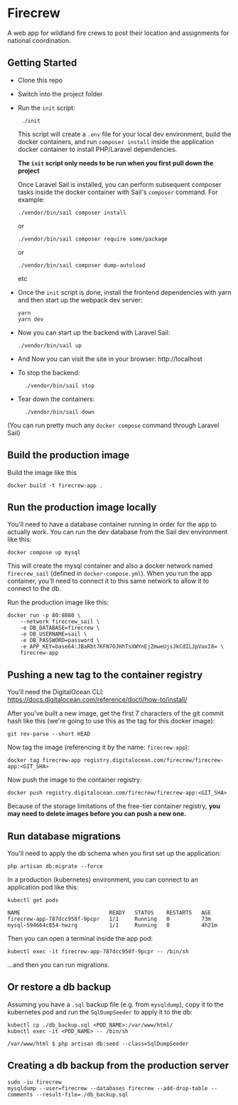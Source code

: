 # Firecrew

A web app for wildland fire crews to post their location and assignments for national coordination.

## Getting Started

-   Clone this repo
-   Switch into the project folder
-   Run the `init` script:

         ./init

    This script will create a `.env` file for your local dev environment, build the docker containers, and run `composer install` inside the application docker container to install PHP/Laravel dependencies.

    **The `init` script only needs to be run when you first pull down the project**

    Once Laravel Sail is installed, you can perform subsequent composer tasks inside the docker container with Sail's `composer` command. For example:

        ./vendor/bin/sail composer install

    or

        ./vendor/bin/sail composer require some/package

    or

        ./vendor/bin/sail composer dump-autoload

    etc

-   Once the `init` script is done, install the frontend dependencies with yarn and then start up the webpack dev server:

        yarn
        yarn dev

-   Now you can start up the backend with Laravel Sail:

        ./vendor/bin/sail up

-   And Now you can visit the site in your browser: http://localhost

-   To stop the backend:

          ./vendor/bin/sail stop

-   Tear down the containers:

          ./vendor/bin/sail down

(You can run pretty much any `docker compose` command through Laravel Sail)

## Build the production image

Build the image like this

    docker build -t firecrew-app .

## Run the production image locally

You'll need to have a database container running in order for the app
to actually work. You can run the dev database from the Sail dev environment
like this:

    docker compose up mysql

This will create the mysql container and also a docker network named `firecrew_sail` (defined in `docker-compose.yml`). When you run the app
container, you'll need to connect it to this same network to allow it to
connect to the db.

Run the production image like this:

    docker run -p 80:8080 \
        --network firecrew_sail \
        -e DB_DATABASE=firecrew \
        -e DB_USERNAME=sail \
        -e DB_PASSWORD=password \
        -e APP_KEY=base64:JBaRbt7KFN7OJHhTsXWYnEjZmweUjsJkCdILJpVaxI8= \
        firecrew-app

## Pushing a new tag to the container registry

You'll need the DigitalOcean CLI: https://docs.digitalocean.com/reference/doctl/how-to/install/

After you've built a new image, get the first 7 characters of the git commit
hash like this (we're going to use this as the tag for this docker image):

    git rev-parse --short HEAD

Now tag the image (referencing it by the name: `firecrew-app`):

    docker tag firecrew-app registry.digitalocean.com/firecrew/firecrew-app:<GIT_SHA>

Now push the image to the container registry:

    docker push registry.digitalocean.com/firecrew/firecrew-app:<GIT_SHA>

Because of the storage limitations of the free-tier container registry,
**you may need to delete images before you can push a new one.**

## Run database migrations

You'll need to apply the db schema when you first set up the application:

    php artisan db:migrate --force

In a production (kubernetes) environment, you can connect to an application pod like this:

    kubectl get pods

    NAME                            READY   STATUS    RESTARTS   AGE
    firecrew-app-787dcc958f-9pcpr   1/1     Running   0          73m
    mysql-594664c854-hwzrg          1/1     Running   0          4h21m

Then you can open a terminal inside the app pod:

    kubectl exec -it firecrew-app-787dcc958f-9pcpr -- /bin/sh

...and then you can run migrations.

## Or restore a db backup

Assuming you have a `.sql` backup file (e.g. from `mysqldump`),
copy it to the kubernetes pod and run the `SqlDumpSeeder` to apply it to the db:

    kubectl cp ./db_backup.sql <POD_NAME>:/var/www/html/
    kubectl exec -it <POD_NAME> -- /bin/sh

    /var/www/html $ php artisan db:seed --class=SqlDumpSeeder

## Creating a db backup from the production server

    sudo -iu firecrew
    mysqldump --user=firecrew --databases firecrew --add-drop-table --comments --result-file=./db_backup.sql
